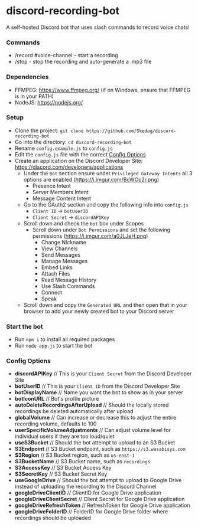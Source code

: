 # discord-recording-bot
A self-hosted Discord bot that uses slash commands to record voice chats!

### Commands
* /record #voice-channel - start a recording
* /stop - stop the recording and auto-generate a .mp3 file

### Dependencies
* FFMPEG: https://www.ffmpeg.org/ (if on Windows, ensure that FFMPEG is in your PATH)
* NodeJS: https://nodejs.org/

### Setup
* Clone the project: `git clone https://github.com/Skedog/discord-recording-bot`
* Go into the directory: `cd discord-recording-bot`
* Rename `config.example.js` to `config.js`
* Edit the `config.js` file with the correct [Config Options](#config-options)
* Create an application on the Discord Developer Site: https://discord.com/developers/applications
  * Under the `Bot` section ensure under `Privileged Gateway Intents` all 3 options are enabled (https://i.imgur.com/BcWOc2r.png)
    * Presence Intent
	* Server Members Intent
	* Message Content Intent
  * Go to the OAuth2 section and copy the following info into `config.js`
  	* `Client ID` -> `botUserID`
  	* `Client Secret` -> `discordAPIKey`
  * Scroll down and check the `bot` box under Scopes
    * Scroll down under `Bot Permissions` and set the following permissions (https://i.imgur.com/a0JLJeH.png)
	  * Change Nickname
	  * View Channels
	  * Send Messages
	  * Manage Messages
	  * Embed Links
	  * Attach Files
	  * Read Message History
	  * Use Slash Commands
	  * Connect
	  * Speak
  * Scroll down and copy the `Generated URL` and then open that in your browser to add your newly created bot to your Discord server

### Start the bot
  * Run `npm i` to install all required packages
  * Run `node app.js` to start the bot

### Config Options
* **discordAPIKey** <string> // This is your `Client Secret` from the Discord Developer Site
* **botUserID** <string> // This is your `Client ID` from the Discord Developer Site
* **botDisplayName** <string> // Name you want the bot to show as in your server
* **botIconURL** <string> // Bot's profile picture
* **autoDeleteRecordingsAfterUpload** <bool> // Should the locally stored recordings be deleted automatically after upload
* **globalVolume** <number> // Can increase or decrease this to adjust the entire recording volume, defaults to 100
* **userSpecificVolumeAdjustments** <array> // Can adjust volume level for individual users if they are too loud/quiet
* **useS3Bucket** <bool> // Should the bot attempt to upload to an S3 Bucket
* **S3Endpoint** <string> // S3 Bucket endpoint, such as `https://s3.wasabisys.com`
* **S3Region**  <string> // S3 Bucket region, such as `us-east-1`
* **S3BucketName** <string> // S3 Bucket name, such as `recordings`
* **S3AccessKey** <string> // S3 Bucket Access Key
* **S3SecretKey** <string> // S3 Bucket Secret Key
* **useGoogleDrive** <bool> // Should the bot attempt to upload to Google Drive instead of uploading the recording to the Discord Channel
* **googleDriveClientID** <string> // ClientID for Google Drive application
* **googleDriveClientSecret** <string> // Client Secret for Google Drive application
* **googleDriveRefreshToken** <string> // RefreshToken for Google Drive application
* **googleDriveFolderID** <string> // FolderID for Google Drive folder where recordings should be uploaded